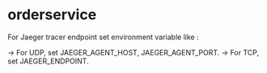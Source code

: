 # orderservice

For Jaeger tracer endpoint set environment variable like :

-> For UDP, set JAEGER_AGENT_HOST, JAEGER_AGENT_PORT.
-> For TCP, set JAEGER_ENDPOINT.

